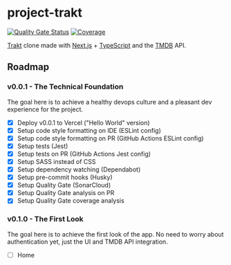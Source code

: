 # project-trakt

[![Quality Gate Status](https://sonarcloud.io/api/project_badges/measure?project=miguelriosoliveira_project-trakt&metric=alert_status)](https://sonarcloud.io/summary/new_code?id=miguelriosoliveira_project-trakt)
[![Coverage](https://sonarcloud.io/api/project_badges/measure?project=miguelriosoliveira_project-trakt&metric=coverage)](https://sonarcloud.io/summary/new_code?id=miguelriosoliveira_project-trakt)

[Trakt](https://trakt.tv/) clone made with [Next.js](https://nextjs.org/) + [TypeScript](https://www.typescriptlang.org/) and the [TMDB](https://www.themoviedb.org/) API.

## Roadmap

### v0.0.1 - The Technical Foundation

The goal here is to achieve a healthy devops culture and a pleasant dev experience for the project.

- [x] Deploy v0.0.1 to Vercel ("Hello World" version)
- [x] Setup code style formatting on IDE (ESLint config)
- [x] Setup code style formatting on PR (GitHub Actions ESLint config)
- [x] Setup tests (Jest)
- [x] Setup tests on PR (GitHub Actions Jest config)
- [x] Setup SASS instead of CSS
- [x] Setup dependency watching (Dependabot)
- [x] Setup pre-commit hooks (Husky)
- [x] Setup Quality Gate (SonarCloud)
- [x] Setup Quality Gate analysis on PR
- [x] Setup Quality Gate coverage analysis

###  v0.1.0 - The First Look

The goal here is to achieve the first look of the app.
No need to worry about authentication yet, just the UI and TMDB API integration.

- [ ] Home
